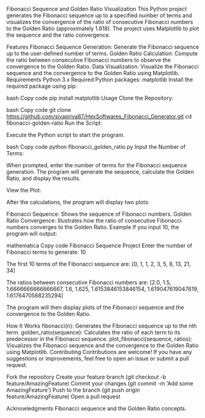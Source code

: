 Fibonacci Sequence and Golden Ratio Visualization
This Python project generates the Fibonacci sequence up to a specified number of terms and visualizes the convergence of the ratio of consecutive Fibonacci numbers to the Golden Ratio (approximately 1.618). The project uses Matplotlib to plot the sequence and the ratio convergence.

Features
Fibonacci Sequence Generation: Generate the Fibonacci sequence up to the user-defined number of terms.
Golden Ratio Calculation: Compute the ratio between consecutive Fibonacci numbers to observe the convergence to the Golden Ratio.
Data Visualization: Visualize the Fibonacci sequence and the convergence to the Golden Ratio using Matplotlib.
Requirements
Python 3.x
Required Python packages:
matplotlib
Install the required package using pip:

bash
Copy code
pip install matplotlib
Usage
Clone the Repository:

bash
Copy code
git clone https://github.com/sivapriya87/HexSoftwares_Fibonacci_Generator.git
cd fibonacci-golden-ratio
Run the Script:

Execute the Python script to start the program.

bash
Copy code
python fibonacci_golden_ratio.py
Input the Number of Terms:

When prompted, enter the number of terms for the Fibonacci sequence generation. The program will generate the sequence, calculate the Golden Ratio, and display the results.

View the Plot:

After the calculations, the program will display two plots:

Fibonacci Sequence: Shows the sequence of Fibonacci numbers.
Golden Ratio Convergence: Illustrates how the ratio of consecutive Fibonacci numbers converges to the Golden Ratio.
Example
If you input 10, the program will output:

mathematica
Copy code
Fibonacci Sequence Project
Enter the number of Fibonacci terms to generate: 10

The first 10 terms of the Fibonacci sequence are:
[0, 1, 1, 2, 3, 5, 8, 13, 21, 34]

The ratios between consecutive Fibonacci numbers are:
[2.0, 1.5, 1.6666666666666667, 1.6, 1.625, 1.6153846153846154, 1.619047619047619, 1.6176470588235294]

The program will then display plots of the Fibonacci sequence and the convergence to the Golden Ratio.

How It Works
fibonacci(n): Generates the Fibonacci sequence up to the nth term.
golden_ratio(sequence): Calculates the ratio of each term to its predecessor in the Fibonacci sequence.
plot_fibonacci(sequence, ratios): Visualizes the Fibonacci sequence and the convergence to the Golden Ratio using Matplotlib.
Contributing
Contributions are welcome! If you have any suggestions or improvements, feel free to open an issue or submit a pull request.

Fork the repository
Create your feature branch (git checkout -b feature/AmazingFeature)
Commit your changes (git commit -m 'Add some AmazingFeature')
Push to the branch (git push origin feature/AmazingFeature)
Open a pull request

Acknowledgments
Fibonacci sequence and the Golden Ratio concepts.
